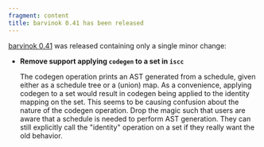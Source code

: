 ```yaml
---
fragment: content
title: barvinok 0.41 has been released
---
```



<a href="http://barvinok.gforge.inria.fr/">barvinok 0.41</a>
was released containing only a single minor change:

 * **Remove support applying ```codegen``` to a set in ```iscc```**

    The codegen operation prints an AST generated from a schedule,
    given either as a schedule tree or a (union) map.
    As a convenience, applying codegen to a set would result
    in codegen being applied to the identity mapping on the set.
    This seems to be causing confusion about the nature
    of the codegen operation.  Drop the magic such that users
    are aware that a schedule is needed to perform AST generation.
    They can still explicitly call the "identity" operation on a set
    if they really want the old behavior.
